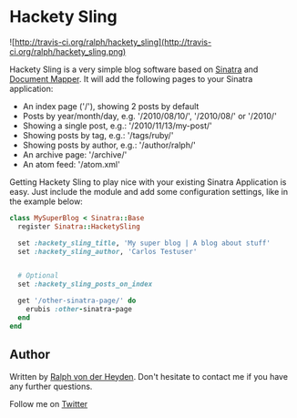 # Hackety Sling

![http://travis-ci.org/ralph/hackety_sling](http://travis-ci.org/ralph/hackety_sling.png)

Hackety Sling is a very simple blog software based on [Sinatra](http://github.com/sinatra/sinatra) and [Document Mapper](http://github.com/ralph/document_mapper). It will add the following pages to your Sinatra application:

* An index page ('/'), showing 2 posts by default
* Posts by year/month/day, e.g. '/2010/08/10/', '/2010/08/' or '/2010/'
* Showing a single post, e.g.: '/2010/11/13/my-post/'
* Showing posts by tag, e.g.: '/tags/ruby/'
* Showing posts by author, e.g.: '/author/ralph/'
* An archive page: '/archive/'
* An atom feed: '/atom.xml'


Getting Hackety Sling to play nice with your existing Sinatra Application is easy. Just include the module and add some configuration settings, like in the example below:

```ruby
class MySuperBlog < Sinatra::Base
  register Sinatra::HacketySling

  set :hackety_sling_title, 'My super blog | A blog about stuff'
  set :hackety_sling_author, 'Carlos Testuser'


  # Optional
  set :hackety_sling_posts_on_index

  get '/other-sinatra-page/' do
    erubis :other-sinatra-page
  end
end
```

## Author

Written by [Ralph von der Heyden](http://www.rvdh.de). Don't hesitate to contact me if you have any further questions.

Follow me on [Twitter](http://twitter.com/ralph)
